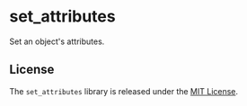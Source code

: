 # set_attributes

Set an object's attributes.

## License

The `set_attributes` library is released under the [MIT License](https://github.com/obsidian-btc/set-attributes/blob/master/MIT-License.txt).
